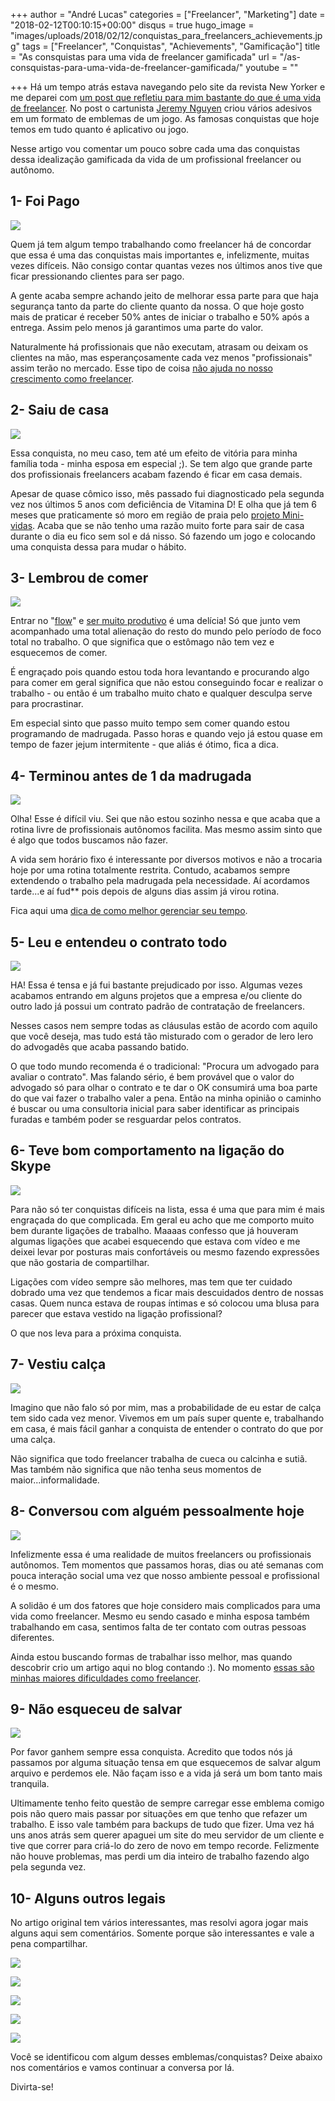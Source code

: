 +++
author = "André Lucas"
categories = ["Freelancer", "Marketing"]
date = "2018-02-12T00:10:15+00:00"
disqus = true
hugo_image = "images/uploads/2018/02/12/conquistas_para_freelancers_achievements.jpg"
tags = ["Freelancer", "Conquistas", "Achievements", "Gamificação"]
title = "As consquistas para uma vida de freelancer gamificada"
url = "/as-consquistas-para-uma-vida-de-freelancer-gamificada/"
youtube = ""

+++
Há um tempo atrás estava navegando pelo site da revista New Yorker e me deparei com [um post que refletiu para mim bastante do que é uma vida de freelancer](https://www.newyorker.com/humor/daily-shouts/freelance-achievement-stickers). No post o cartunista [Jeremy Nguyen](http://www.jeremywinslife.com/) criou vários adesivos em um formato de emblemas de um jogo. As famosas conquistas que hoje temos em tudo quanto é aplicativo ou jogo.

Nesse artigo vou comentar um pouco sobre cada uma das conquistas dessa idealização gamificada da vida de um profissional freelancer ou autônomo.

## 1- Foi Pago

![](images/uploads/2018/02/12/conquista_gamificação_foi_pago.jpg)

Quem já tem algum tempo trabalhando como freelancer há de concordar que essa é uma das conquistas mais importantes e, infelizmente, muitas vezes difíceis. Não consigo contar quantas vezes nos últimos anos tive que ficar pressionando clientes para ser pago.

A gente acaba sempre achando jeito de melhorar essa parte para que haja segurança tanto da parte do cliente quanto da nossa. O que hoje gosto mais de praticar é receber 50% antes de iniciar o trabalho e 50% após a entrega. Assim pelo menos já garantimos uma parte do valor.

Naturalmente há profissionais que não executam, atrasam ou deixam os clientes na mão, mas esperançosamente cada vez menos "profissionais" assim terão no mercado. Esse tipo de coisa [não ajuda no nosso crescimento como freelancer](https://andrelug.com/esta-na-sua-hora-de-trabalhar-como-freelancer/).

## 2- Saiu de casa

![](images/uploads/2018/02/12/conquista_gamificação_saiu_de_casa_freelancer.jpg)

Essa conquista, no meu caso, tem até um efeito de vitória para minha família toda - minha esposa em especial ;). Se tem algo que grande parte dos profissionais freelancers acabam fazendo é ficar em casa demais.

Apesar de quase cômico isso, mês passado fui diagnosticado pela segunda vez nos últimos 5 anos com deficiência de Vitamina D! E olha que já tem 6 meses que praticamente só moro em região de praia pelo [projeto Mini-vidas](https://andrelug.com/projeto-mini-vidas-trabalho-remoto-como-nomade-digital/). Acaba que se não tenho uma razão muito forte para sair de casa durante o dia eu fico sem sol e dá nisso. Só fazendo um jogo e colocando uma conquista dessa para mudar o hábito.

## 3- Lembrou de comer

![](images/uploads/2018/02/12/conquista_gamificação_lembrei_de_comer_freelancer.jpg)

Entrar no "[flow](http://www.administradores.com.br/artigos/negocios/flow-como-converter-a-felicidade-em-produtividade/76213/)" e [ser muito produtivo](https://andrelug.com/como-trabalhar-menos-e-produzir-mais-com-gerenciamento-do-seu-tempo/) é uma delícia! Só que junto vem acompanhado uma total alienação do resto do mundo pelo período de foco total no trabalho. O que significa que o estômago não tem vez e esquecemos de comer.

É engraçado pois quando estou toda hora levantando e procurando algo para comer em geral significa que não estou conseguindo focar e realizar o trabalho - ou então é um trabalho muito chato e qualquer desculpa serve para procrastinar.

Em especial sinto que passo muito tempo sem comer quando estou programando de madrugada. Passo horas e quando vejo já estou quase em tempo de fazer jejum intermitente - que aliás é ótimo, fica a dica.

## 4- Terminou antes de 1 da madrugada

![](images/uploads/2018/02/12/conquista_gamificação_terminou_antes_de_uma_da_manha_freelancer.jpg)

Olha! Esse é difícil viu. Sei que não estou sozinho nessa e que acaba que a rotina livre de profissionais autônomos facilita. Mas mesmo assim sinto que é algo que todos buscamos não fazer.

A vida sem horário fixo é interessante por diversos motivos e não a trocaria hoje por uma rotina totalmente restrita. Contudo, acabamos sempre extendendo o trabalho pela madrugada pela necessidade. Aí acordamos tarde...e aí fud\*\* pois depois de alguns dias assim já virou rotina.

Fica aqui uma [dica de como melhor gerenciar seu tempo](https://andrelug.com/como-trabalhar-menos-e-produzir-mais-com-gerenciamento-do-seu-tempo/).

## 5- Leu e entendeu o contrato todo

![](images/uploads/2018/02/12/conquista_gamificação_leu_e_entendeu_o_contrato_todo_freelancer.jpg)

HA! Essa é tensa e já fui bastante prejudicado por isso. Algumas vezes acabamos entrando em alguns projetos que a empresa e/ou cliente do outro lado já possui um contrato padrão de contratação de freelancers.

Nesses casos nem sempre todas as cláusulas estão de acordo com aquilo que você deseja, mas tudo está tão misturado com o gerador de lero lero do advogadês que acaba passando batido.

O que todo mundo recomenda é o tradicional: "Procura um advogado para avaliar o contrato". Mas falando sério, é bem provável que o valor do advogado só para olhar o contrato e te dar o OK consumirá uma boa parte do que vai fazer o trabalho valer a pena. Então na minha opinião o caminho é buscar ou uma consultoria inicial para saber identificar as principais furadas e também poder se resguardar pelos contratos.

## 6- Teve bom comportamento na ligação do Skype

![](images/uploads/2018/02/12/conquista_gamificação_bom_comportamento_ligacao_skype_freelancer.jpg)

Para não só ter conquistas difíceis na lista, essa é uma que para mim é mais engraçada do que complicada. Em geral eu acho que me comporto muito bem durante ligações de trabalho. Maaaas confesso que já houveram algumas ligações que acabei esquecendo que estava com vídeo e me deixei levar por posturas mais confortáveis ou mesmo fazendo expressões que não gostaria de compartilhar.

Ligações com vídeo sempre são melhores, mas tem que ter cuidado dobrado uma vez que tendemos a ficar mais descuidados dentro de nossas casas. Quem nunca estava de roupas íntimas e só colocou uma blusa para parecer que estava vestido na ligação profissional?

O que nos leva para a próxima conquista.

## 7- Vestiu calça

![](images/uploads/2018/02/12/conquista_gamificação_vestiu_calca_freelancer.jpg)

Imagino que não falo só por mim, mas a probabilidade de eu estar de calça tem sido cada vez menor. Vivemos em um país super quente e, trabalhando em casa, é mais fácil ganhar a conquista de entender o contrato do que por uma calça.

Não significa que todo freelancer trabalha de cueca ou calcinha e sutiã. Mas também não significa que não tenha seus momentos de maior...informalidade.

## 8- Conversou com alguém pessoalmente hoje

![](images/uploads/2018/02/12/conquista_gamificação_conversou_com_alguem_pessoalmente_hoje_freelancer.jpg)

Infelizmente essa é uma realidade de muitos freelancers ou profissionais autônomos. Tem momentos que passamos horas, dias ou até semanas com pouca interação social uma vez que nosso ambiente pessoal e profissional é o mesmo.

A solidão é um dos fatores que hoje considero mais complicados para uma vida como freelancer. Mesmo eu sendo casado e minha esposa também trabalhando em casa, sentimos falta de ter contato com outras pessoas diferentes.

Ainda estou buscando formas de trabalhar isso melhor, mas quando descobrir crio um artigo aqui no blog contando :). No momento [essas são minhas maiores dificuldades como freelancer](https://andrelug.com/minha-maior-dificuldade-como-freelancer/).

## 9- Não esqueceu de salvar

![](images/uploads/2018/02/12/conquista_gamificação_nao_esqueceu_de_salvar_freelancer.jpg)

Por favor ganhem sempre essa conquista. Acredito que todos nós já passamos por alguma situação tensa em que esquecemos de salvar algum arquivo e perdemos ele. Não façam isso e a vida já será um bom tanto mais tranquila.

Ultimamente tenho feito questão de sempre carregar esse emblema comigo pois não quero mais passar por situações em que tenho que refazer um trabalho. E isso vale também para backups de tudo que fizer. Uma vez há uns anos atrás sem querer apaguei um site do meu servidor de um cliente e tive que correr para criá-lo do zero de novo em tempo recorde. Felizmente não houve problemas, mas perdi um dia inteiro de trabalho fazendo algo pela segunda vez.

## 10- Alguns outros legais

No artigo original tem vários interessantes, mas resolvi agora jogar mais alguns aqui sem comentários. Somente porque são interessantes e vale a pena compartilhar.

![](images/uploads/2018/02/12/conquista_gamificação_follow_up_freelancer.jpg)

![](images/uploads/2018/02/12/conquista_gamificação_cliente_falou_que_vai_funcionar_freelancer.jpg)

![](images/uploads/2018/02/12/conquista_gamificação_pagou_impostos_freelancer.jpg)

![](images/uploads/2018/02/12/conquista_gamificação_viu_o_sol_freelancer.jpg)

![](images/uploads/2018/02/12/conquista_gamificação_enviou_o_draft_final_freelancer.jpg)

Você se identificou com algum desses emblemas/conquistas? Deixe abaixo nos comentários e vamos continuar a conversa por lá.

Divirta-se!